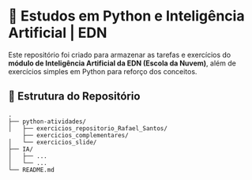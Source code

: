 # 🤖 Estudos em Python e Inteligência Artificial | EDN

Este repositório foi criado para armazenar as tarefas e exercícios do **módulo de Inteligência Artificial da EDN (Escola da Nuvem)**, além de exercícios simples em Python para reforço dos conceitos.

## 📁 Estrutura do Repositório

```plaintext
.
├── python-atividades/
│   ├── exercicios_repositorio_Rafael_Santos/
    ├── exercicios_complementares/
│   └── exercicios_slide/
├── IA/
│   ├── ...
│   └── ...
└── README.md
